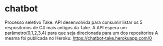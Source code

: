# chatbot
Processo seletivo Take.
API desenvolvida para consumir listar os 5 respositorios de C# mais antigos da Take. A API espera um parâmetro(0,1,2,3,4) para que seja direcionada para um dos repositorios
A mesma foi publicada no Heroku: https://chatbot-take.herokuapp.com/0
